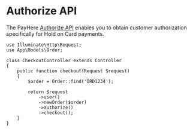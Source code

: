 # Authorize API

The PayHere [Authorize API](https://support.payhere.lk/api-&-mobile-sdk/authorize-api) enables you to obtain customer authorization specifically for Hold on Card payments.

```php{13}
use Illuminate\Http\Request;
use App\Models\Order;

class CheckoutController extends Controller
{
    public function checkout(Request $request)
    {
        $order = Order::find('ORD1234');
        
        return $request
            ->user()
            ->newOrder($order)
            ->authorize()
            ->checkout();
    }
}
```
